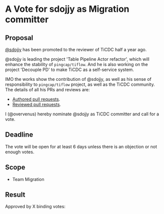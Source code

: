 # A Vote for sdojjy as Migration committer

## Proposal

[@sdojjy](https://github.com/sdojjy) has been promoted to the reviewer of TiCDC half a year ago.

@sdojjy is leading the project 'Table Pipeline Actor refactor', which will
enhance the stability of `pingcap/tiflow`. And he is also working on the project
'Decouple PD' to make TiCDC as a self-service system.

IMO the works show the contribution of @sdojjy, as well as his sense of
responsibility to `pingcap/tiflow` project, as well as the TiCDC community.
The details of all his PRs and reviews are:

* [Authored pull requests](https://github.com/pingcap/tiflow/commits?author=sdojjy).
* [Reviewed pull requests](https://github.com/pingcap/tiflow/pulls?q=is%3Apr+reviewed-by%3Asdojjy).

I (@overvenus) hereby nominate @sdojjy as TiCDC committer and call for a vote.

## Deadline

The vote will be open for at least 6 days unless there is an objection or not enough votes.

## Scope

* Team Migration

## Result

Approved by X binding votes:

